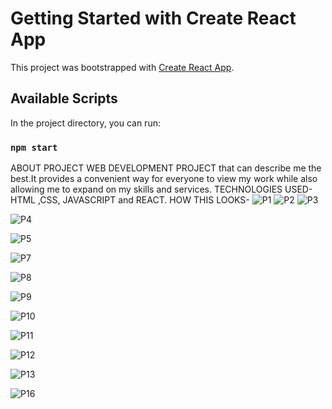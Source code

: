 # Getting Started with Create React App

This project was bootstrapped with [Create React App](https://github.com/facebook/create-react-app).

## Available Scripts

In the project directory, you can run:

### `npm start`

ABOUT PROJECT
WEB DEVELOPMENT PROJECT that can describe me the best.It provides a convenient way for everyone to view my work while also allowing me to
expand on my skills and services. 
TECHNOLOGIES USED- HTML ,CSS, JAVASCRIPT and REACT. 
HOW THIS LOOKS-
![P1](https://user-images.githubusercontent.com/79189599/180624910-b0cdac95-594c-44b0-9efc-ab322f3de048.png)
![P2](https://user-images.githubusercontent.com/79189599/180624912-a6948842-7f22-4fe3-b5b1-c58330c6e3cd.png)
![P3](https://user-images.githubusercontent.com/79189599/180624915-b1ed2f31-a432-4875-89f5-d72eb0312175.png)

![P4](https://user-images.githubusercontent.com/79189599/180624921-73315b37-f9b6-483d-9584-722b417037b4.png)

![P5](https://user-images.githubusercontent.com/79189599/180624931-a490be20-56d1-4f81-a7b1-d824814cf0c1.png)


![P7](https://user-images.githubusercontent.com/79189599/180624933-7167b180-ed7d-4f7c-a71e-92567fca6e74.png)



![P8](https://user-images.githubusercontent.com/79189599/180624934-7038cb75-5652-4fec-a9af-e6ebbba75280.png)




![P9](https://user-images.githubusercontent.com/79189599/180624942-905b572a-1307-4ab6-8e92-065671ad8a76.png)





![P10](https://user-images.githubusercontent.com/79189599/180624944-503ed9f3-ceeb-40a8-a36a-2b61d68752de.png)



![P11](https://user-images.githubusercontent.com/79189599/180624945-810f8f02-ca41-4052-a0f1-8221a89ada1a.png)



![P12](https://user-images.githubusercontent.com/79189599/180624946-56f78b77-e462-4252-b843-e269a2f7ba5b.png)




![P13](https://user-images.githubusercontent.com/79189599/180624949-3ea700d5-af95-4303-b5a1-c4e9e32a1af6.png)









![P16](https://user-images.githubusercontent.com/79189599/180624954-1b3c8194-20c3-4de0-8674-1452e48c7e8b.png)














































